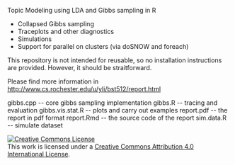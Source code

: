 
Topic Modeling using LDA and Gibbs sampling in R

* Collapsed Gibbs sampling
* Traceplots and other diagnostics
* Simulations
* Support for parallel on clusters (via doSNOW and foreach)

This repository is not intended for reusable, so no installation instructions are provided. However, it should be straitforward.

Please find more information in http://www.cs.rochester.edu/u/yli/bst512/report.html

gibbs.cpp -- core gibbs sampling implementation
gibbs.R -- tracing and evaluation
gibbs.vis.stat.R -- plots and carry out examples
report.pdf -- the report in pdf format
report.Rmd -- the source code of the report
sim.data.R -- simulate dataset


<a rel="license" href="http://creativecommons.org/licenses/by/4.0/"><img alt="Creative Commons License" style="border-width:0" src="http://i.creativecommons.org/l/by/4.0/88x31.png" /></a><br />This work is licensed under a <a rel="license" href="http://creativecommons.org/licenses/by/4.0/">Creative Commons Attribution 4.0 International License</a>.

